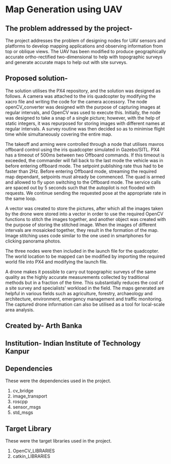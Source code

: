 # Map Generation using UAV
 
 
## The problem addressed by the project-
The project addresses the problem of designing nodes for UAV sensors and platforms to develop mapping applications and observing information from top or oblique views. The UAV has been modified to produce geographically accurate ortho-rectified two-dimensional to help with topographic surveys and generate accurate maps to help out with site surveys. 

## Proposed solution-
The solution utilises the PX4 repository, and the solution was designed as follows. A camera was attached to the iris quadcopter by modifying the xacro file and writing the code for the camera accessory. The node openCV_converter was designed with the purpose of capturing images at regular intervals, and OpenCV was used to execute this. Initially, the node was designed to take a snap of a single picture; however, with the help of static integers, it was repurposed for storing images with different names at regular intervals. A survey routine was then decided so as to minimise flight time while simultaneously covering the entire map. 

The takeoff and arming were controlled through a node that utilises mavros offboard control using the iris quadcopter simulated in Gazebo/SITL. PX4 has a timeout of 500ms between two Offboard commands. If this timeout is exceeded, the commander will fall back to the last mode the vehicle was in before entering offboard mode. The setpoint publishing rate thus had to be faster than 2Hz. Before entering Offboard mode, streaming the required map dependant, setpoints must already be commenced. The quad is armed and allowed to fly upon switching to the Offboard mode. The service calls are spaced out by 5 seconds such that the autopilot is not flooded with requests. We continue sending the requested pose at the appropriate rate in the same loop.

A vector was created to store the pictures,  after which all the images taken by the drone were stored into a vector in order to use the required OpenCV functions to stitch the images together, and another object was created with the purpose of storing the stitched image. When the images of different intervals are mosaicked together, they result in the formation of the map. Image stitching uses code similar to the one used in smartphones for clicking panorama photos. 

The three nodes were then included in the launch file for the quadcopter. The world location to be mapped can be modified by importing the required world file into PX4 and modifying the launch file. 

A drone makes it possible to carry out topographic surveys of the same quality as the highly accurate measurements collected by traditional methods but in a fraction of the time. This substantially reduces the cost of a site survey and specialists' workload in the field.
The maps generated are helpful in various fields such as agriculture, forestry, archaeology and architecture, environment, emergency management and traffic monitoring. The captured drone information can also be utilised as a tool for local-scale area analysis. 

## Created by- Arth Banka 
## Institution- Indian Institute of Technology Kanpur
 
## Dependencies
These were the dependencies used in the project.
1. cv_bridge
2. image_transport
3. roscpp
4. sensor_msgs
5. std_msgs

## Target Library
These were the target libraries used in the project.
1. OpenCV_LIBRARIES
2. catkin_LIBRARIES
